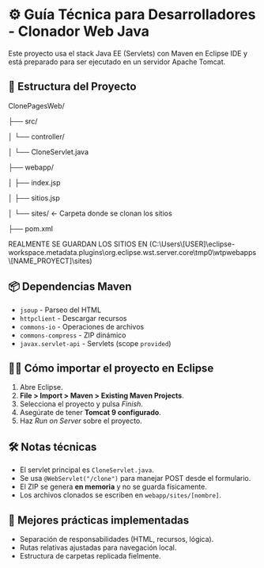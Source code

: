 # ⚙️ Guía Técnica para Desarrolladores - Clonador Web Java

Este proyecto usa el stack Java EE (Servlets) con Maven en Eclipse IDE y está preparado para ser ejecutado en un servidor Apache Tomcat.

## 📁 Estructura del Proyecto

ClonePagesWeb/

├── src/

│ └── controller/

│ └── CloneServlet.java

├── webapp/

│ ├── index.jsp

│ ├── sitios.jsp

│ └── sites/ ← Carpeta donde se clonan los sitios

├── pom.xml

REALMENTE SE GUARDAN LOS SITIOS EN (C:\Users\\[USER]\eclipse-workspace\.metadata\.plugins\org.eclipse.wst.server.core\tmp0\wtpwebapps\\[NAME_PROYECT]\sites)

## 📦 Dependencias Maven

- `jsoup` - Parseo del HTML
- `httpclient` - Descargar recursos
- `commons-io` - Operaciones de archivos
- `commons-compress` - ZIP dinámico
- `javax.servlet-api` - Servlets (scope `provided`)

## 🧑‍💻 Cómo importar el proyecto en Eclipse

1. Abre Eclipse.
2. **File > Import > Maven > Existing Maven Projects**.
3. Selecciona el proyecto y pulsa _Finish_.
4. Asegúrate de tener **Tomcat 9 configurado**.
5. Haz _Run on Server_ sobre el proyecto.

## 🛠️ Notas técnicas

- El servlet principal es `CloneServlet.java`.
- Se usa `@WebServlet("/clone")` para manejar POST desde el formulario.
- El ZIP se genera **en memoria** y no se guarda físicamente.
- Los archivos clonados se escriben en `webapp/sites/[nombre]`.

## 📎 Mejores prácticas implementadas

- Separación de responsabilidades (HTML, recursos, lógica).
- Rutas relativas ajustadas para navegación local.
- Estructura de carpetas replicada fielmente.
